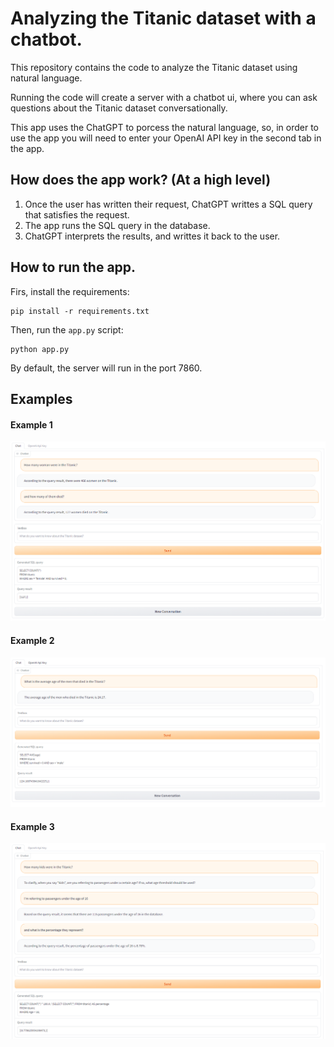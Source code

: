 # Analyzing the Titanic dataset with a chatbot.

This repository contains the code to analyze the Titanic dataset using natural language.

Running the code will create a server with a chatbot ui, where you can ask questions about the Titanic dataset conversationally.

This app uses the ChatGPT to porcess the natural language, so, in order to use the app you will need to enter your OpenAI API key in the second tab in the app.

## How does the app work? (At a high level)

1. Once the user has written their request, ChatGPT writtes a SQL query that satisfies the request.
2. The app runs the SQL query in the database.
3. ChatGPT interprets the results, and writtes it back to the user.

## How to run the app.

Firs, install the requirements:
```
pip install -r requirements.txt
```

Then, run the `app.py` script:
```
python app.py
```
By default, the server will run in the port 7860.

## Examples

#### Example 1
![Example 1](example_images/querybot_example_1.PNG)

#### Example 2
![Example 2](example_images/querybot_example_2.PNG)

#### Example 3
![Example 3](example_images/querybot_example_3.PNG)